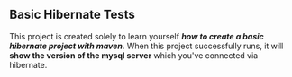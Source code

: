 ## Basic Hibernate Tests
This project is created solely to learn yourself ***how to create a basic hibernate project with maven***. When this project successfully runs, it will **show the version of the mysql server** which you've connected via hibernate. 